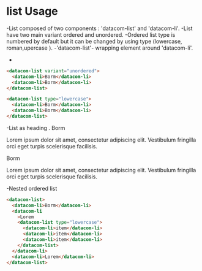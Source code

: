 # list Usage

-List composed of two components : 'datacom-list' and 'datacom-li'.
-List have two main variant ordered and unordered.
-Ordered list type is numbered by default but it can be changed by using type (lowercase, roman,upercase ).
-'datacom-list'- wrapping element around 'datacom-li'.

-

```html
<datacom-list variant="unordered">
  <datacom-li>Borm</datacom-li>
  <datacom-li>Borm</datacom-li>
</datacom-list>

<datacom-list type="lowercase">
  <datacom-li>Borm</datacom-li>
  <datacom-li>Borm</datacom-li>
</datacom-list>
```

-List as heading .
<datacom-list variant="unordered">
<datacom-li heading>Borm</datacom-li>

   <p> Lorem ipsum dolor sit amet, consectetur adipiscing elit. Vestibulum fringilla orci eget turpis scelerisque facilisis.</p>
   <datacom-li heading>Borm</datacom-li>
    <p> Lorem ipsum dolor sit amet, consectetur adipiscing elit. Vestibulum fringilla orci eget turpis scelerisque facilisis.</p>
</datacom-list>

-Nested ordered list

```html
<datacom-list>
  <datacom-li>Borm</datacom-li>
  <datacom-li
    >Lorem
    <datacom-list type="lowercase">
      <datacom-li>item</datacom-li>
      <datacom-li>item</datacom-li>
      <datacom-li>item</datacom-li>
    </datacom-list>
  </datacom-li>
  <datacom-li>Lorem</datacom-li>
</datacom-list>
```
